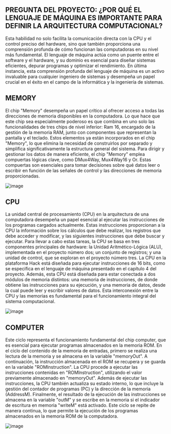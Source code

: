 ## PREGUNTA DEL PROYECTO: ¿POR QUÉ EL LENGUAJE DE MÁQUINA ES IMPORTANTE PARA DEFINIR LA ARQUITECTURA COMPUTACIONAL?

Esta habilidad no solo facilita la comunicación directa con la CPU y el control preciso del hardware, sino que también proporciona una comprensión profunda de cómo funcionan las computadoras en su nivel más fundamental. El lenguaje de máquina actúa como un puente entre el software y el hardware, y su dominio es esencial para diseñar sistemas eficientes, depurar programas y optimizar el rendimiento. En última instancia, esta comprensión profunda del lenguaje de máquina es un activo invaluable para cualquier ingeniero de sistemas y desempeña un papel crucial en el éxito en el campo de la informática y la ingeniería de sistemas.

## MEMORY
El chip "Memory" desempeña un papel crítico al ofrecer acceso a todas las direcciones de memoria disponibles en la computadora. Lo que hace que este chip sea especialmente poderoso es que combina en uno solo las funcionalidades de tres chips de nivel inferior: Ram 16, encargado de la gestión de la memoria RAM, junto con componentes que representan la pantalla y el teclado. Estos elementos ya están incorporados en el chip "Memory", lo que elimina la necesidad de construirlos por separado y simplifica significativamente la estructura general del sistema.
Para dirigir y gestionar los datos de manera eficiente, el chip "Memory" emplea compuertas lógicas clave, como DMux4Way, Mux4Way16 y Or. Estas compuertas son esenciales para tomar decisiones sobre qué datos leer o escribir en función de las señales de control y las direcciones de memoria proporcionadas.

![image](https://github.com/jorge1b3/G_Poject/assets/131718783/83755cb2-128f-4745-bb66-41273939c1e4)

## CPU
La unidad central de procesamiento (CPU) en la arquitectura de una computadora desempeña un papel esencial al ejecutar las instrucciones de los programas cargados actualmente. Estas instrucciones proporcionan a la CPU la información sobre los cálculos que debe realizar, los registros que debe acceder y modificar, y las siguientes instrucciones que debe buscar y ejecutar. Para llevar a cabo estas tareas, la CPU se basa en tres componentes principales de hardware: la Unidad Aritmético-Lógica (ALU), implementada en el proyecto número dos; un conjunto de registros; y una unidad de control, que se exploran en el proyecto número tres.
La CPU en la plataforma Hack está diseñada para ejecutar instrucciones de 16 bits, como se especifica en el lenguaje de máquina presentado en el capítulo 4 del proyecto. Además, esta CPU está diseñada para estar conectada a dos módulos de memoria distintos: una memoria de instrucciones, de donde obtiene las instrucciones para su ejecución, y una memoria de datos, desde la cual puede leer y escribir valores de datos. Esta interconexión entre la CPU y las memorias es fundamental para el funcionamiento integral del sistema computacional.

![image](https://github.com/jorge1b3/G_Poject/assets/131718783/b05ab75c-6fd5-4a37-9425-9a4d69fdf22a)

## COMPUTER
Este ciclo representa el funcionamiento fundamental del chip computer, que es esencial para ejecutar programas almacenados en la memoria ROM. En el ciclo del contenido de la memoria de entradas, primero se realiza una lectura de la memoria y se almacena en la variable "memoryOut". A continuación, la instrucción almacenada en el ROM se recupera y se guarda en la variable "ROMInstruction". La CPU procede a ejecutar las instrucciones contenidas en "ROMInstruction", utilizando el valor previamente almacenado en "memoryOut". Además de ejecutar las instrucciones, la CPU también actualiza su estado interno, lo que incluye la gestión del contador de programas (PC) y la dirección de la memoria (AddressM).
Finalmente, el resultado de la ejecución de las instrucciones se almacena en la variable "outM" y se escribe en la memoria si el indicador de escritura en memoria "writeM" está activado. Este ciclo se repite de manera continua, lo que permite la ejecución de los programas almacenados en la memoria ROM de la computadora.

![image](https://github.com/jorge1b3/G_Poject/assets/131718783/13311b51-5f23-4158-a454-c60578d648ef)
